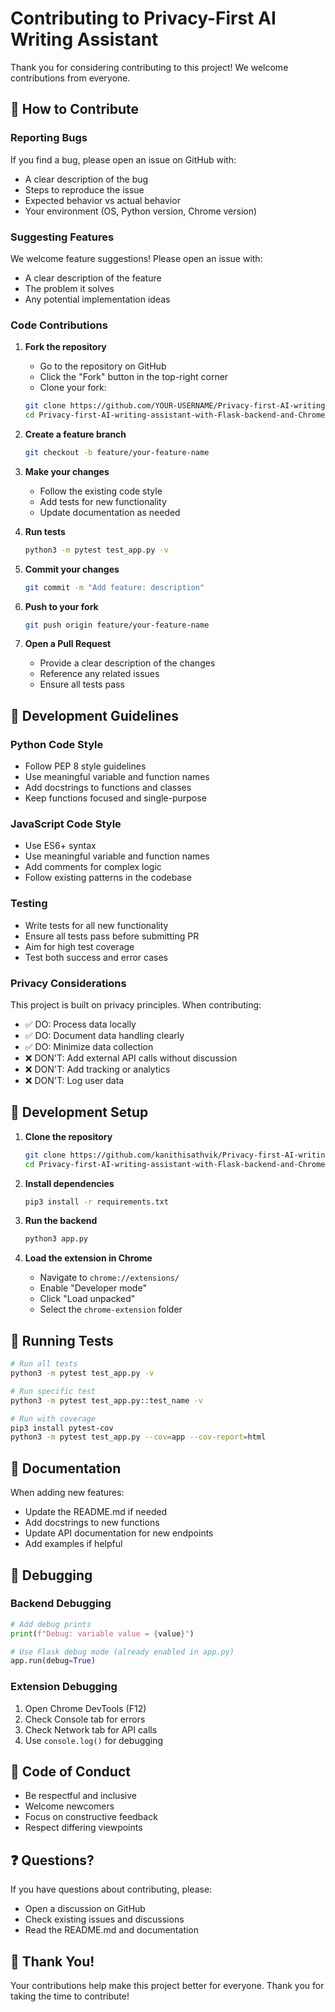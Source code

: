 # Contributing to Privacy-First AI Writing Assistant

Thank you for considering contributing to this project! We welcome contributions from everyone.

## 🤝 How to Contribute

### Reporting Bugs

If you find a bug, please open an issue on GitHub with:
- A clear description of the bug
- Steps to reproduce the issue
- Expected behavior vs actual behavior
- Your environment (OS, Python version, Chrome version)

### Suggesting Features

We welcome feature suggestions! Please open an issue with:
- A clear description of the feature
- The problem it solves
- Any potential implementation ideas

### Code Contributions

1. **Fork the repository**
   - Go to the repository on GitHub
   - Click the "Fork" button in the top-right corner
   - Clone your fork:
   ```bash
   git clone https://github.com/YOUR-USERNAME/Privacy-first-AI-writing-assistant-with-Flask-backend-and-Chrome-extension.git
   cd Privacy-first-AI-writing-assistant-with-Flask-backend-and-Chrome-extension
   ```

2. **Create a feature branch**
   ```bash
   git checkout -b feature/your-feature-name
   ```

3. **Make your changes**
   - Follow the existing code style
   - Add tests for new functionality
   - Update documentation as needed

4. **Run tests**
   ```bash
   python3 -m pytest test_app.py -v
   ```

5. **Commit your changes**
   ```bash
   git commit -m "Add feature: description"
   ```

6. **Push to your fork**
   ```bash
   git push origin feature/your-feature-name
   ```

7. **Open a Pull Request**
   - Provide a clear description of the changes
   - Reference any related issues
   - Ensure all tests pass

## 🎯 Development Guidelines

### Python Code Style

- Follow PEP 8 style guidelines
- Use meaningful variable and function names
- Add docstrings to functions and classes
- Keep functions focused and single-purpose

### JavaScript Code Style

- Use ES6+ syntax
- Use meaningful variable and function names
- Add comments for complex logic
- Follow existing patterns in the codebase

### Testing

- Write tests for all new functionality
- Ensure all tests pass before submitting PR
- Aim for high test coverage
- Test both success and error cases

### Privacy Considerations

This project is built on privacy principles. When contributing:

- ✅ DO: Process data locally
- ✅ DO: Document data handling clearly
- ✅ DO: Minimize data collection
- ❌ DON'T: Add external API calls without discussion
- ❌ DON'T: Add tracking or analytics
- ❌ DON'T: Log user data

## 🔧 Development Setup

1. **Clone the repository**
   ```bash
   git clone https://github.com/kanithisathvik/Privacy-first-AI-writing-assistant-with-Flask-backend-and-Chrome-extension.git
   cd Privacy-first-AI-writing-assistant-with-Flask-backend-and-Chrome-extension
   ```

2. **Install dependencies**
   ```bash
   pip3 install -r requirements.txt
   ```

3. **Run the backend**
   ```bash
   python3 app.py
   ```

4. **Load the extension in Chrome**
   - Navigate to `chrome://extensions/`
   - Enable "Developer mode"
   - Click "Load unpacked"
   - Select the `chrome-extension` folder

## 🧪 Running Tests

```bash
# Run all tests
python3 -m pytest test_app.py -v

# Run specific test
python3 -m pytest test_app.py::test_name -v

# Run with coverage
pip3 install pytest-cov
python3 -m pytest test_app.py --cov=app --cov-report=html
```

## 📝 Documentation

When adding new features:
- Update the README.md if needed
- Add docstrings to new functions
- Update API documentation for new endpoints
- Add examples if helpful

## 🐛 Debugging

### Backend Debugging

```python
# Add debug prints
print(f"Debug: variable value = {value}")

# Use Flask debug mode (already enabled in app.py)
app.run(debug=True)
```

### Extension Debugging

1. Open Chrome DevTools (F12)
2. Check Console tab for errors
3. Check Network tab for API calls
4. Use `console.log()` for debugging

## 📜 Code of Conduct

- Be respectful and inclusive
- Welcome newcomers
- Focus on constructive feedback
- Respect differing viewpoints

## ❓ Questions?

If you have questions about contributing, please:
- Open a discussion on GitHub
- Check existing issues and discussions
- Read the README.md and documentation

## 🙏 Thank You!

Your contributions help make this project better for everyone. Thank you for taking the time to contribute!
